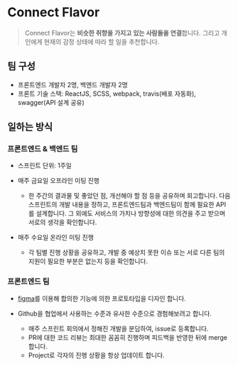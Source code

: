 # Connect Flavor

> Connect Flavor는 **비슷한 취향을 가지고 있는 사람들을 연결**합니다. 그리고 개인에게 현재의 감정 상태에 따라 할 일을 추천합니다.

## 팀 구성

- 프론트엔드 개발자 2명, 백엔드 개발자 2명
- 프론트 기술 스택: ReactJS, SCSS, webpack, travis(배포 자동화), swagger(API 설계 공유)

## 일하는 방식

### 프론트엔드 & 백엔드 팀

- 스프린트 단위: 1주일
- 매주 금요일 오프라인 미팅 진행

  - 한 주간의 결과물 및 좋았던 점, 개선해야 할 점 등을 공유하며 회고합니다. 다음 스프린트의 개발 내용을 정하고, 프론트엔드팀과 백엔드팀이 함께 필요한 API를 설계합니다. 그 외에도 서비스의 가치나 방향성에 대한 의견을 주고 받으며 서로의 생각을 확인합니다.

- 매주 수요일 온라인 미팅 진행
  - 각 팀별 진행 상황을 공유하고, 개발 중 예상치 못한 이슈 또는 서로 다른 팀의 지원이 필요한 부분은 없는지 등을 확인합니다.

### 프론트엔드 팀

- [figma](https://www.figma.com/file/3rjXMNRb7DhheV2cpCu0Ql/interest-sharing-sns?node-id=0%3A1)를 이용해 합의한 기능에 의한 프로토타입을 디자인 합니다.

- Github을 협업에서 사용하는 수준과 유사한 수준으로 경험해보려고 합니다.
  - 매주 스프린트 회의에서 정해진 개발을 분담하여, issue로 등록합니다.
  - PR에 대한 코드 리뷰는 최대한 꼼꼼히 진행하며 피드백을 반영한 뒤에 merge 합니다.
  - Project로 각자의 진행 상황을 항상 업데이트 합니다.
